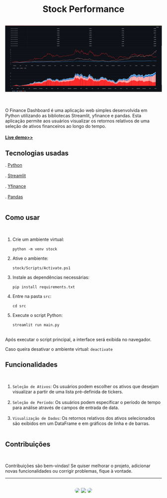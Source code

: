 <h1 align="center">Stock Performance</h1>
</br>

<div align="center">
<img src="https://github.com/SidneyTeodoroJr/stock_performance/blob/main/print/print.png" alt="print"/>
</div>
</br>
</br>

 O Finance Dashboard é uma aplicação web simples desenvolvida em Python utilizando as bibliotecas Streamlit, yfinance e pandas. Esta aplicação permite aos usuários visualizar os retornos relativos de uma seleção de ativos financeiros ao longo do tempo.
</br>

<h4 align="left"><a href="https://stock-performance-2024.streamlit.app/">Live demo>></a></h4>

## Tecnologias usadas
. [Python](https://docs.python.org/3/)</br></br>
. [Streamlit](https://docs.streamlit.io/)</br></br>
. [Yfinance](https://pypi.org/project/yfinance/)</br></br>
. [Pandas](https://pandas.pydata.org/docs/)</br></br>

## Como usar
</br>

1. Crie um ambiente virtual:
   ```shell
   python -m venv stock
3. Ative o ambiente:
   ```shell
   stock/Scripts/Activate.ps1
5. Instale as dependências necessárias:
   ```shell
   pip install requirements.txt
6. Entre na pasta `src`:
   ```shell
   cd src
7. Execute o script Python:
   ```shell
   streamlit run main.py
   
</br>
Após executar o script principal, a interface será exibida no navegador.

Caso queira desativar o ambiente virtual: `deactivate`

## Funcionalidades
</br>

1. `Seleção de Ativos`: Os usuários podem escolher os ativos que desejam visualizar a partir de uma lista pré-definida de tickers.</br></br>
2. `Seleção de Período`: Os usuários podem especificar o período de tempo para análise através de campos de entrada de data.</br></br>
3. `Visualização de Dados`: Os retornos relativos dos ativos selecionados são exibidos em um DataFrame e em gráficos de linha e de barras.</br></br>


 ## Contribuições
</br>

<p>
Contribuições são bem-vindas! Se quiser melhorar o projeto, adicionar novas funcionalidades ou corrigir problemas, fique à vontade.
</p>
<hr>
</br>

<div align="center">
<a href="https://www.facebook.com/profile.php?id=100091086461235"><img src="https://img.shields.io/badge/-Facebook-%230077B5?style=for-the-badge&logo=facebook&logoColor=white" style="border-radius: 30px" target="_blank" /></a>
<a href="https://www.instagram.com/sidneyteodoroaraujo" target="_blank"><img src="https://img.shields.io/badge/-Instagram-%23E4405F?style=for-the-badge&logo=instagram&logoColor=white" /></a>
<a href="https://www.linkedin.com/in/sidney-teodoro-4a4a8119b?lipi=urn%3Ali%3Apage%3Ad_flagship3_profile_view_base_contact_details%3B%2FevuTOiSSJS2hWGCZgtZiQ%3D%3D" target="_blank"><img src="https://img.shields.io/badge/-LinkedIn-%230077B5?style=for-the-badge&logo=linkedin&logoColor=white" style="border-radius: 30px" target="_blank" /></a>
</div>
